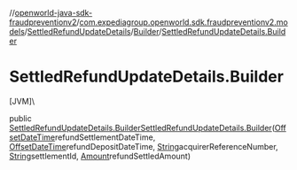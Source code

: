 //[openworld-java-sdk-fraudpreventionv2](../../../../index.md)/[com.expediagroup.openworld.sdk.fraudpreventionv2.models](../../index.md)/[SettledRefundUpdateDetails](../index.md)/[Builder](index.md)/[SettledRefundUpdateDetails.Builder](-settled-refund-update-details.-builder.md)

# SettledRefundUpdateDetails.Builder

[JVM]\

public [SettledRefundUpdateDetails.Builder](index.md)[SettledRefundUpdateDetails.Builder](-settled-refund-update-details.-builder.md)([OffsetDateTime](https://docs.oracle.com/javase/8/docs/api/java/time/OffsetDateTime.html)refundSettlementDateTime, [OffsetDateTime](https://docs.oracle.com/javase/8/docs/api/java/time/OffsetDateTime.html)refundDepositDateTime, [String](https://docs.oracle.com/javase/8/docs/api/java/lang/String.html)acquirerReferenceNumber, [String](https://docs.oracle.com/javase/8/docs/api/java/lang/String.html)settlementId, [Amount](../../-amount/index.md)refundSettledAmount)
